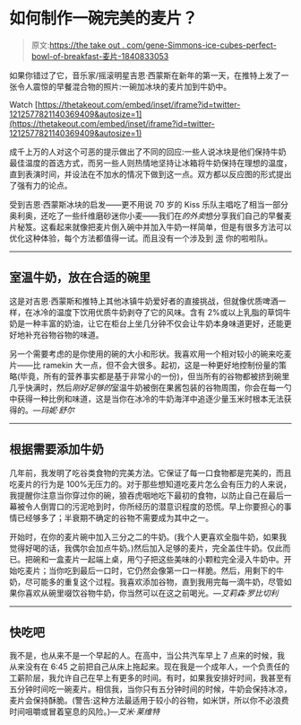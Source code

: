 # 如何制作一碗完美的麦片？

> 原文:[https://the take out . com/gene-Simmons-ice-cubes-perfect-bowl-of-breakfast-麦片-1840833053](https://thetakeout.com/gene-simmons-ice-cubes-perfect-bowl-of-breakfast-cereal-1840833053)

如果你错过了它，音乐家/摇滚明星吉恩·西蒙斯在新年的第一天，在推特上发了一张令人震惊的早餐混合物的照片:一碗加冰块的麦片加到牛奶中。

Watch [https://thetakeout.com/embed/inset/iframe?id=twitter-1212577821140369409&autosize=1](https://thetakeout.com/embed/inset/iframe?id=twitter-1212577821140369409&autosize=1) 

成千上万的人对这个可恶的提示做出了不同的回应:一些人说冰块是他们保持牛奶最佳温度的首选方式，而另一些人则热情地坚持让冰箱将牛奶保持在理想的温度，直到表演时间，并设法在不加水的情况下做到这一点。双方都以反应图的形式提出了强有力的论点。

受到吉恩·西蒙斯冰块的启发——更不用说 70 岁的 Kiss 乐队主唱吃了相当一部分奥利奥，还吃了一些纤维磨砂迷你小麦——我们在*的外卖*想分享我们自己的早餐麦片秘笈。这看起来就像把麦片倒入碗中并加入牛奶一样简单，但是有很多方法可以优化这种体验，每个方法都值得一试。而且没有一个涉及到 [涝](https://thetakeout.com/eating-cereal-with-water-reddit-unpopular-opinion-1833973588) 你的啦啦队。

* * *

## 室温牛奶，放在合适的碗里

这是对吉恩·西蒙斯和推特上其他冰镇牛奶爱好者的直接挑战，但就像优质啤酒一样，在冰冷的温度下饮用优质牛奶剥夺了它的风味。含有 2%或以上乳脂的草饲牛奶是一种丰富的奶油，让它在柜台上坐几分钟不仅会让牛奶本身味道更好，还能更好地补充谷物谷物的味道。

另一个需要考虑的是你使用的碗的大小和形状。我喜欢用一个相对较小的碗来吃麦片——比 ramekin 大一点，但不会大很多。起初，这是一种更好地控制份量的策略(毕竟，所有的营养事实都是基于非常小的一份)，但当所有的谷物都被挤到碗里几乎快满时，然后*刚好足够的*室温牛奶被倒在果酱包装的谷物周围，你会在每一勺中获得一种比例和味道，这是当你在冰冷的牛奶海洋中追逐少量玉米时根本无法获得的。*—玛妮·舒尔*

* * *

## 根据需要添加牛奶

几年前，我发明了吃谷类食物的完美方法。它保证了每一口食物都是完美的，而且吃麦片的行为是 100%无压力的。对于那些想知道吃麦片怎么会有压力的人来说，我提醒你注意当你穿过你的碗，狼吞虎咽地吃下最初的食物，以防止自己在最后一幕被令人倒胃口的污泥呛到时，你所经历的潜意识程度的恐慌。早上你要担心的事情已经够多了；半衰期不确定的谷物不需要成为其中之一。

开始时，在你的麦片碗中加入三分之二的牛奶。(我个人更喜欢全脂牛奶，如果我觉得好喝的话，我偶尔会加点牛奶。)然后加入足够的麦片，完全盖住牛奶。仅此而已。把碗和一盒麦片一起端上桌，用勺子把这些美味的小颗粒完全浸入牛奶中。开始吃麦片；当你吃到最后一口时，它仍然会像第一口一样脆。然后，用剩下的牛奶，尽可能多的重复这个过程。我喜欢添加谷物，直到我用完每一滴牛奶，尽管如果你喜欢从碗里啜饮谷物牛奶，你当然可以在这之前喝光。*—艾莉森·罗比切利*

* * *

## **快吃吧**

我不是，也从来不是一个早起的人。在高中，当公共汽车早上 7 点来的时候，我从来没有在 6:45 之前把自己从床上拖起来。现在我是一个成年人，一个负责任的工薪阶层，我允许自己在早上有更多的时间。有时，如果我安排好时间，我甚至有五分钟时间吃一碗麦片。相信我，当你只有五分钟时间的时候，牛奶会保持冰凉，麦片会保持酥脆。(警告:这种方法最适用于较小的谷物，如米饼，所以你不必浪费时间咀嚼或冒着窒息的风险。)*—艾米·莱维特*